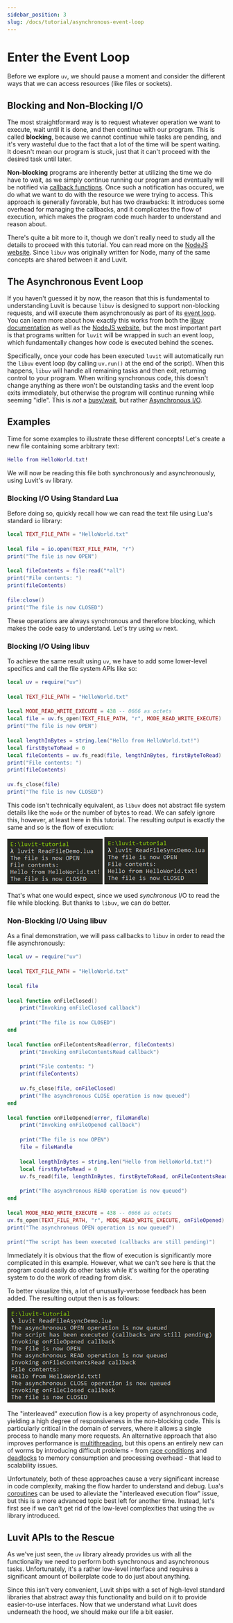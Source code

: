 ```yaml
---
sidebar_position: 3
slug: /docs/tutorial/asynchronous-event-loop
---
```


# Enter the Event Loop

Before we explore ``uv``, we should pause a moment and consider the different ways that we can access resources (like files or sockets).

## Blocking and Non-Blocking I/O

The most straightforward way is to request whatever operation we want to execute, wait until it is done, and then continue with our program. This is called **blocking**, because we cannot continue while tasks are pending, and it's very wasteful due to the fact that a lot of the time will be spent waiting. It doesn't mean our program is stuck, just that it can't proceed with the desired task until later.

**Non-blocking** programs are inherently better at utilizing the time we do have to wait, as we simply continue running our program and eventually will be notified via [callback functions](https://en.wikipedia.org/wiki/Callback_(computer_programming)). Once such a notification has occured, we do what we want to do with the resource we were trying to access. This approach is generally favorable, but has two drawbacks: It introduces some overhead for managing the callbacks, and it complicates the flow of execution, which makes the program code much harder to understand and reason about.

There's quite a bit more to it, though we don't really need to study all the details to proceed with this tutorial. You can read more on the [NodeJS website](https://nodejs.org/en/docs/guides/blocking-vs-non-blocking/). Since ``libuv`` was originally written for Node, many of the same concepts are shared between it and Luvit.

## The Asynchronous Event Loop

If you haven't guessed it by now, the reason that this is fundamental to understanding Luvit is because ``libuv`` is designed to support non-blocking requests, and will execute them asynchronously as part of its [event loop](https://en.wikipedia.org/wiki/Event_loop). You can learn more about how exactly this works from both the [libuv documentation](http://docs.libuv.org/en/v1.x/design.html) as well as the [NodeJS website](https://nodejs.org/en/docs/guides/event-loop-timers-and-nexttick/), but the most important part is that programs written for ``luvit`` will be wrapped in such an event loop, which fundamentally changes how code is executed behind the scenes.

Specifically, once your code has been executed ``luvit`` will automatically run the ``libuv`` event loop (by calling ``uv.run()`` at the end of the script). When this happens, ``libuv`` will handle all remaining tasks and then exit, returning control to your program. When writing synchronous code, this doesn't change anything as there won't be outstanding tasks and the event loop exits immediately, but otherwise the program will continue running while seeming "idle". This is *not* a [busy/wait](https://en.wikipedia.org/wiki/Busy_waiting), but rather [Asynchronous I/O](https://en.wikipedia.org/wiki/Asynchronous_I/O).

## Examples

Time for some examples to illustrate these different concepts! Let's create a new file containing some arbitrary text:

```lua title="HelloWorld.txt"
Hello from HelloWorld.txt!
```

We will now be reading this file both synchronously and asynchronously, using Luvit's ``uv`` library.

### Blocking I/O Using Standard Lua

Before doing so, quickly recall how we can read the text file using Lua's standard ``io`` library:

```lua title="ReadFileDemo.lua"
local TEXT_FILE_PATH = "HelloWorld.txt"

local file = io.open(TEXT_FILE_PATH, "r")
print("The file is now OPEN")

local fileContents = file:read("*all")
print("File contents: ")
print(fileContents)

file:close()
print("The file is now CLOSED")
```

These operations are always synchronous and therefore blocking, which makes the code easy to understand. Let's try using ``uv`` next.

### Blocking I/O Using libuv

To achieve the same result using ``uv``, we have to add some lower-level specifics and call the file system APIs like so:

```lua title="ReadFileSyncDemo.lua"
local uv = require("uv")

local TEXT_FILE_PATH = "HelloWorld.txt"

local MODE_READ_WRITE_EXECUTE = 438 -- 0666 as octets
local file = uv.fs_open(TEXT_FILE_PATH, "r", MODE_READ_WRITE_EXECUTE)
print("The file is now OPEN")

local lengthInBytes = string.len("Hello from HelloWorld.txt!")
local firstByteToRead = 0
local fileContents = uv.fs_read(file, lengthInBytes, firstByteToRead)
print("File contents: ")
print(fileContents)

uv.fs_close(file)
print("The file is now CLOSED")
```

This code isn't technically equivalent, as ``libuv`` does not abstract file system details like the ``mode`` or the number of bytes to read. We can safely ignore this, however, at least here in this tutorial. The resulting output is exactly the same and so is the flow of execution:

![03-blocking-lua-example.png](03-blocking-lua-example.png)
![03-blocking-uv-example.png](03-blocking-uv-example.png)

That's what one would expect, since we used *synchronous* I/O to read the file while blocking. But thanks to ``libuv``, we can do better.

### Non-Blocking I/O Using libuv

As a final demonstration, we will pass callbacks to ``libuv`` in order to read the file asynchronously:

```lua title="ReadFileAsyncDemo.lua"
local uv = require("uv")

local TEXT_FILE_PATH = "HelloWorld.txt"

local file

local function onFileClosed()
    print("Invoking onFileClosed callback")

    print("The file is now CLOSED")
end

local function onFileContentsRead(error, fileContents)
    print("Invoking onFileContentsRead callback")

    print("File contents: ")
    print(fileContents)

    uv.fs_close(file, onFileClosed)
    print("The asynchronous CLOSE operation is now queued")
end

local function onFileOpened(error, fileHandle)
    print("Invoking onFileOpened callback")

    print("The file is now OPEN")
    file = fileHandle
 
    local lengthInBytes = string.len("Hello from HelloWorld.txt!")
    local firstByteToRead = 0
    uv.fs_read(file, lengthInBytes, firstByteToRead, onFileContentsRead)

    print("The asynchronous READ operation is now queued")
end

local MODE_READ_WRITE_EXECUTE = 438 -- 0666 as octets
uv.fs_open(TEXT_FILE_PATH, "r", MODE_READ_WRITE_EXECUTE, onFileOpened)
print("The asynchronous OPEN operation is now queued")

print("The script has been executed (callbacks are still pending)")
```

Immediately it is obvious that the flow of execution is significantly more complicated in this example. However, what we can't see here is that the program could easily do other tasks while it's waiting for the operating system to do the work of reading from disk.

To better visualize this, a lot of unusually-verbose feedback has been added. The resulting output then is as follows:

![03-nonblocking-uv-example.png](03-nonblocking-uv-example.png)

The "interleaved" execution flow is a key property of asynchronous code, yielding a high degree of responsiveness in the non-blocking code. This is particularly critical in the domain of servers, where it allows a single process to handle many more requests. An alternative approach that also improves performance is [multithreading](https://en.wikipedia.org/wiki/Concurrent_computing), but this opens an entirely new can of worms by introducing difficult problems - from [race conditions](https://en.wikipedia.org/wiki/Race_condition) and [deadlocks](https://en.wikipedia.org/wiki/Deadlock) to memory consumption and processing overhead - that lead to scalability issues.

Unfortunately, both of these approaches cause a very significant increase in code complexity, making the flow harder to understand and debug. Lua's [coroutines](https://www.lua.org/pil/9.1.html) can be used to alleviate the "interleaved execution flow" issue, but this is a more advanced topic best left for another time. Instead, let's first see if we can't get rid of the low-level complexities that using the ``uv`` library introduced.

## Luvit APIs to the Rescue

As we've just seen, the ``uv`` library already provides us with all the functionality we need to perform both synchronous and asynchronous tasks. Unfortunately, it's a rather low-level interface and requires a significant amount of boilerplate code to do just about anything.

Since this isn't very convenient, Luvit ships with a set of high-level standard libraries that abstract away this functionality and build on it to provide easier-to-use interfaces. Now that we understand what Luvit does underneath the hood, we should make our life a bit easier.
